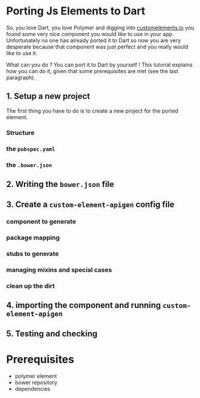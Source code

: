 # Porting Js Elements to Dart

So, you love Dart, you love Polymer and digging into [customelements.io](https://customelements.io) you found some very nice component you would like to use in
your app. Unfortunately no one has already ported it to Dart so now you are very desperate because that component was just perfect and you really would like to 
use it.

What can you do ? You can port it to Dart by yourself ! This tutorial explains how you can do it, given that some prerequisites are met (see the last paragraph).

## 1. Setup a new project

The first thing you have to do is to create a new project for the ported element.

### Structure

### the `pubspec.yaml`

### the `.bower.json`

## 2. Writing the `bower.json` file

## 3. Create a `custom-element-apigen` config file  

### component to generate

### package mapping

### stubs to generate

### managing mixins and special cases

### clean up the dirt

## 4. importing the component and running `custom-element-apigen`

## 5. Testing and checking

# Prerequisites

 - polymer element
 - bower repository
 - dependencies
